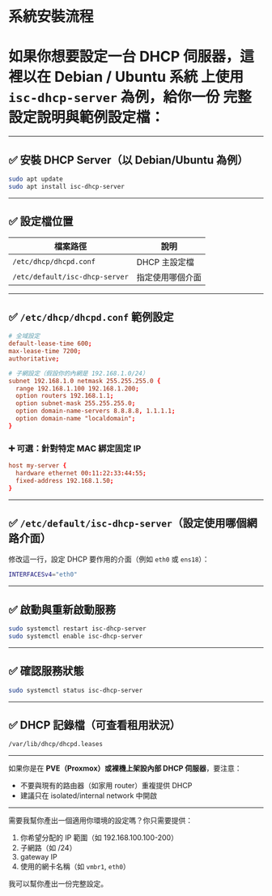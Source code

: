 # 系統安裝流程













# 如果你想要設定一台 **DHCP 伺服器**，這裡以在 **Debian / Ubuntu 系統** 上使用 `isc-dhcp-server` 為例，給你一份 **完整設定說明與範例設定檔**：

---

## ✅ 安裝 DHCP Server（以 Debian/Ubuntu 為例）

```bash
sudo apt update
sudo apt install isc-dhcp-server
```

---

## ✅ 設定檔位置

| 檔案路徑                           | 說明        |
| ------------------------------ | --------- |
| `/etc/dhcp/dhcpd.conf`         | DHCP 主設定檔 |
| `/etc/default/isc-dhcp-server` | 指定使用哪個介面  |

---

## ✅ `/etc/dhcp/dhcpd.conf` 範例設定

```conf
# 全域設定
default-lease-time 600;
max-lease-time 7200;
authoritative;

# 子網設定（假設你的內網是 192.168.1.0/24）
subnet 192.168.1.0 netmask 255.255.255.0 {
  range 192.168.1.100 192.168.1.200;
  option routers 192.168.1.1;
  option subnet-mask 255.255.255.0;
  option domain-name-servers 8.8.8.8, 1.1.1.1;
  option domain-name "localdomain";
}
```

### ➕ 可選：針對特定 MAC 綁定固定 IP

```conf
host my-server {
  hardware ethernet 00:11:22:33:44:55;
  fixed-address 192.168.1.50;
}
```

---

## ✅ `/etc/default/isc-dhcp-server`（設定使用哪個網路介面）

修改這一行，設定 DHCP 要作用的介面（例如 `eth0` 或 `ens18`）：

```bash
INTERFACESv4="eth0"
```

---

## ✅ 啟動與重新啟動服務

```bash
sudo systemctl restart isc-dhcp-server
sudo systemctl enable isc-dhcp-server
```

---

## ✅ 確認服務狀態

```bash
sudo systemctl status isc-dhcp-server
```

---

## ✅ DHCP 記錄檔（可查看租用狀況）

```bash
/var/lib/dhcp/dhcpd.leases
```

---

如果你是在 **PVE（Proxmox）或裸機上架設內部 DHCP 伺服器**，要注意：

* 不要與現有的路由器（如家用 router）重複提供 DHCP
* 建議只在 isolated/internal network 中開啟

---

需要我幫你產出一個適用你環境的設定嗎？你只需要提供：

1. 你希望分配的 IP 範圍（如 192.168.100.100-200）
2. 子網路（如 /24）
3. gateway IP
4. 使用的網卡名稱（如 `vmbr1`, `eth0`）

我可以幫你產出一份完整設定。
